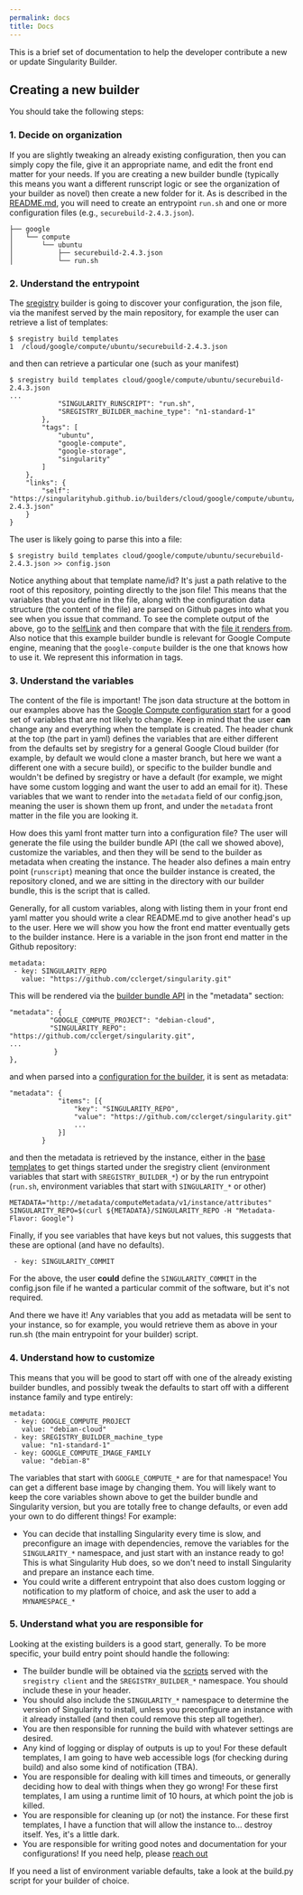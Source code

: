```yaml
---
permalink: docs
title: Docs
---
```


This is a brief set of documentation to help the developer contribute a new
or update Singularity Builder. 

## Creating a new builder
You should take the following steps:

### 1. Decide on organization
If you are slightly tweaking an already existing configuration, then you can
simply copy the file, give it an appropriate name, and edit the front end
matter for your needs. If you are creating a new builder bundle (typically this
means you want a different runscript logic or see the organization of your
builder as novel) then create a new folder for it.  As is described in the
[README.md](../README.md), you will need to create an entrypoint `run.sh` and
one or more configuration files (e.g., `securebuild-2.4.3.json`).

```
├── google
│   └── compute
│       └── ubuntu
│           ├── securebuild-2.4.3.json
│           └── run.sh
```

### 2. Understand the entrypoint
The [sregistry](https://singularityhub.github.io/sregistry-cli/client-google-compute) builder
is going to discover your configuration, the json file, via the manifest served by
the main repository, for example the user can retrieve a list of templates:

```
$ sregistry build templates
1  /cloud/google/compute/ubuntu/securebuild-2.4.3.json
```

and then can retrieve a particular one (such as your manifest)

```
$ sregistry build templates cloud/google/compute/ubuntu/securebuild-2.4.3.json
...
            "SINGULARITY_RUNSCRIPT": "run.sh",
            "SREGISTRY_BUILDER_machine_type": "n1-standard-1"
        },
        "tags": [
            "ubuntu",
            "google-compute",
            "google-storage",
            "singularity"
        ]
    },
    "links": {
        "self": "https://singularityhub.github.io/builders/cloud/google/compute/ubuntu/securebuild-2.4.3.json"
    }
}
```

The user is likely going to parse this into a file:

```
$ sregistry build templates cloud/google/compute/ubuntu/securebuild-2.4.3.json >> config.json
```
Notice anything about that template name/id? It's just a path relative to the root
of this repository, pointing directly to the json file! This means that the variables that you define
in the file, along with the configuration data structure (the content of the file) are parsed on Github pages 
into what you see when you issue that command. To see the complete output of the above,
go to the [selfLink](https://singularityhub.github.io/builders/cloud/google/compute/ubuntu/securebuild-2.4.3.json) 
and then compare that with the [file it renders from](https://github.com/singularityhub/builders/blob/master/_cloud/google/compute/ubuntu/securebuild-2.4.3.json).  Also notice that this example builder bundle is relevant for Google Compute engine, meaning that the `google-compute` builder is the one that knows how to use it. We represent this information in tags.

### 3. Understand the variables
The content of the file is important! The json data structure at the bottom in our examples above has the [Google Compute configuration start](https://cloud.google.com/compute/docs/tutorials/python-guide#adding-an-instance) for a good set of variables that are not likely to change. Keep in mind that the user
**can** change any and everything when the template is created. The header chunk at the top (the part in yaml) defines the variables that are either different from the defaults set by sregistry for a general Google Cloud builder (for example, by default we would clone a master branch, but here we want a different one with a secure build), or specific to the builder bundle and wouldn't be defined by sregistry or have a default (for example, we might have some custom logging and want the user to add an email for it). These variables that we want to render into the `metadata` field of our config.json, meaning the user is shown them up front, and under the `metadata` front matter in the file you are looking it.

How does this yaml front matter turn into a configuration file? The user will generate the file
using the builder bundle API (the call we showed above), customize the variables, and then they will be send to the
builder as metadata when creating the instance. The header also defines a main 
entry point (`runscript`) meaning that once the builder instance is created, the repository cloned, and we are sitting in
the directory with our builder bundle, this is the script that is called.

Generally, for all custom variables, along with listing them in your front end yaml matter you should write a clear README.md to give another head's up to the user. Here we will show you how the front end matter eventually gets to the builder instance. Here is a variable in the json front end matter in the Github repository:

```
metadata:
 - key: SINGULARITY_REPO
   value: "https://github.com/cclerget/singularity.git"
```

This will be rendered via the [builder bundle API](https://singularityhub.github.io/builders/cloud/google/compute/ubuntu/securebuild-2.4.3.json) in the "metadata" section:

```
"metadata": { 
          "GOOGLE_COMPUTE_PROJECT": "debian-cloud",
          "SINGULARITY_REPO": "https://github.com/cclerget/singularity.git",
...
           }
},
```

and when parsed into a [configuration for the builder](https://cloud.google.com/compute/docs/tutorials/python-guide#adding-an-instance), it is sent as metadata:

```
"metadata": {
            "items": [{
                "key": "SINGULARITY_REPO",
                "value": "https://github.com/cclerget/singularity.git"
                ...
            }]
        }
```

and then the metadata is retrieved by the instance, either in the [base templates](https://github.com/singularityhub/sregistry-cli/tree/master/sregistry/templates) to get things 
started under the sregistry client (environment variables that start with `SREGISTRY_BUILDER_*`) or 
by the run entrypoint (`run.sh`, environment variables that start with `SINGULARITY_*` or other)  

```
METADATA="http://metadata/computeMetadata/v1/instance/attributes"
SINGULARITY_REPO=$(curl ${METADATA}/SINGULARITY_REPO -H "Metadata-Flavor: Google")
```

Finally, if you see variables that have keys but not values, this suggests that these are optional (and
have no defaults).

```
 - key: SINGULARITY_COMMIT
```

For the above, the user **could** define the `SINGULARITY_COMMIT` in the config.json file
if he wanted a particular commit of the software, but it's not required.

And there we have it! Any variables that you add as metadata will be sent to your instance, so for 
example, you would retrieve them as above in your run.sh (the main entrypoint for your builder) script.

### 4. Understand how to customize
This means that you will be good to start off with one of the already 
existing builder bundles, and possibly tweak the defaults to start off with a different instance
family and type entirely:

```
metadata:
 - key: GOOGLE_COMPUTE_PROJECT
   value: "debian-cloud"
 - key: SREGISTRY_BUILDER_machine_type
   value: "n1-standard-1"
 - key: GOOGLE_COMPUTE_IMAGE_FAMILY
   value: "debian-8"
```

The variables that start with `GOOGLE_COMPUTE_*` are for that namespace! You can get
a different base image by changing them. You will likely want to keep the core variables 
shown above to get the builder bundle and Singularity version, but you are totally free to
change defaults, or even add your own to do different things! For example:

 - You can decide that installing Singularity every time is slow, and preconfigure an image with dependencies, remove the variables for the `SINGULARITY_*` namespace, and just start with an instance ready to go! This is what Singularity Hub does, so we don't need to install Singularity and prepare an instance each time.
 - You could write a different entrypoint that also does custom logging or notification to my platform of choice, and ask the user to add a `MYNAMESPACE_*`

### 5. Understand what you are responsible for
Looking at the existing builders is a good start, generally. To be more specific, your build entry point should handle the following:

 - The builder bundle will be obtained via the [scripts](https://github.com/singularityhub/sregistry-cli/tree/master/sregistry/templates) served with the `sregistry client` and the `SREGISTRY_BUILDER_*` namespace. You should include these in your header.
 - You should also include the `SINGULARITY_*` namespace to determine the version of Singularity to install, unless you preconfigure an instance with it already installed (and then could remove this step all together). 
 - You are then responsible for running the build with whatever settings are desired.
 - Any kind of logging or display of outputs is up to you! For these default templates, I am going to have web accessible logs (for checking during build) and also some kind of notification (TBA).
 - You are responsible for dealing with kill times and timeouts, or generally deciding how to deal with things when they go wrong! For these first templates, I am using a runtime limit of 10 hours, at which point the job is killed.
 - You are responsible for cleaning up (or not) the instance. For these first templates, I have a function that will allow the instance to... destroy itself. Yes, it's a little dark.
 - You are responsible for writing good notes and documentation for your configurations! If you need help, please [reach out](https://www.github.com/singularityhub/builders/issues)

If you need a list of environment variable defaults, take a look at the build.py script for your builder of choice.
